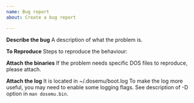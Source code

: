 ```yaml
---
name: Bug report
about: Create a bug report

---
```


**Describe the bug**
A description of what the problem is.

**To Reproduce**
Steps to reproduce the behaviour:

**Attach the binaries**
If the problem needs specific DOS files to reproduce, please attach.

**Attach the log**
It is located in ~/.dosemu/boot.log
To make the log more useful, you may need to enable some logging flags.
See description of -D option in `man dosemu.bin`.
